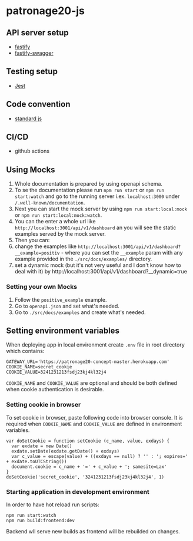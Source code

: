 # patronage20-js

## API server setup

* [fastify](https://www.fastify.io/)
* [fastify-swagger](https://github.com/fastify/fastify-swagger)


## Testing setup

* [Jest](https://jestjs.io/)

## Code convention

* [standard js](https://standardjs.com/)

## CI/CD

* github actions

## Using Mocks

1. Whole documentation is prepared by using openapi schema.
1. To se the documentation please run `npm run start` or `npm run start:watch` and go to the
running server i.ex. `localhost:3000` under `/.well-known/documentation`.
1. Next you can start the mock server by using `npm run start:local:mock` or `npm run start:local:mock:watch`.
1. You can the enter a whole url like `http://localhost:3001/api/v1/dashboard` an you will see the static examples
served by the mock server.
1. Then you can:
  1. change the examples like `http://localhost:3001/api/v1/dashboard?__example=positiv` - where you can set the `__example` param
with any example provided in the `./src/docs/examples/` directory.
  1. set a dynamic mock (but it's not very useful and I don't know how to deal with it) by http://localhost:3001/api/v1/dashboard?__dynamic=true

### Setting your own Mocks

1. Follow the `positive_example` example.
  1. Go to `openapi.json` and set what's needed.
  1. Go to `./src/docs/examples` and create what's needed.

## Setting environment variables

When deploying app in local environment create `.env` file in root directory which contains:

```
GATEWAY_URL='https://patronage20-concept-master.herokuapp.com'
COOKIE_NAME=secret_cookie
COOKIE_VALUE=3241231213fsdj23kj4kl32j4
```

`COOKIE_NAME` and `COOKIE_VALUE` are optional and should be both defined when cookie authentication is desirable.

### Setting cookie in browser

To set cookie in browser, paste following code into browser console. It is required when `COOKIE_NAME` and `COOKIE_VALUE` are defined in environment variables.

```
var doSetCookie = function setCookie (c_name, value, exdays) {
  var exdate = new Date()
  exdate.setDate(exdate.getDate() + exdays)
  var c_value = escape(value) + ((exdays == null) ? '' : '; expires=' + exdate.toUTCString())
  document.cookie = c_name + '=' + c_value + '; samesite=Lax'
}
doSetCookie('secret_cookie', '3241231213fsdj23kj4kl32j4', 1)
```

### Starting application in development environment

In order to have hot reload run scripts:

```
npm run start:watch
npm run build:frontend:dev
```

Backend wll serve new builds as frontend will be rebuilded on changes.
